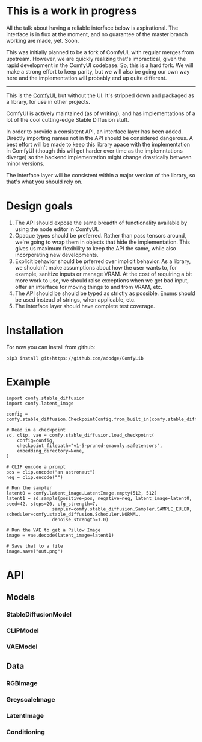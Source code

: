 # This is a work in progress

All the talk about having a reliable interface below is aspirational.  The
interface is in flux at the moment, and no guarantee of the master branch
working are made, yet.  Soon.

This was initially planned to be a fork of ComfyUI, with regular merges from
upstream.  However, we are quickly realizing that's impractical, given the
rapid development in the ComfyUI codebase.  So, this is a hard fork.  We will
make a strong effort to keep parity, but we will also be going our own way here
and the implementation will probably end up quite different.

----

This is the [ComfyUI](https://github.com/comfyanonymous/ComfyUI), but without
the UI.  It's stripped down and packaged as a library, for use in other projects.

ComfyUI is actively maintained (as of writing), and has implementations of a
lot of the cool cutting-edge Stable Diffusion stuff.

In order to provide a consistent API, an interface layer has
been added.  Directly importing names not in the API should be considered
dangerous.  A best effort will be made to keep this library apace with the
implementation in ComfyUI (though this will get harder over time as the
implemntations diverge) so the backend implementation might change drastically
between minor versions.

The interface layer will be consistent within a major version of the library,
so that's what you should rely on.

# Design goals

1. The API should expose the same breadth of functionality available by using
the node editor in ComfyUI.
2. Opaque types should be preferred.  Rather than pass tensors around, we're
going to wrap them in objects that hide the implementation.  This gives us
maximum flexibility to keep the API the same, while also incorporating new
developments.
3. Explicit behavior should be prferred over implicit behavior.  As a library,
we shouldn't make assumptions about how the user wants to, for example,
sanitize inputs or manage VRAM.  At the cost of requiring a bit more work to
use, we should raise exceptions when we get bad input, offer an interface for
moving things to and from VRAM, etc.
4. The API should be should be typed as strictly as possible.  Enums should be
used instead of strings, when applicable, etc.
5. The interface layer should have complete test coverage.

# Installation

For now you can install from github:

```
pip3 install git+https://github.com/adodge/ComfyLib
```

# Example

```python3
import comfy.stable_diffusion
import comfy.latent_image

config = comfy.stable_diffusion.CheckpointConfig.from_built_in(comfy.stable_diffusion.BuiltInCheckpointConfigName.V1)

# Read in a checkpoint
sd, clip, vae = comfy.stable_diffusion.load_checkpoint(
    config=config,
    checkpoint_filepath="v1-5-pruned-emaonly.safetensors",
    embedding_directory=None,
)

# CLIP encode a prompt
pos = clip.encode("an astronaut")
neg = clip.encode("")

# Run the sampler
latent0 = comfy.latent_image.LatentImage.empty(512, 512)
latent1 = sd.sample(positive=pos, negative=neg, latent_image=latent0, seed=42, steps=20, cfg_strength=7,
                 sampler=comfy.stable_diffusion.Sampler.SAMPLE_EULER, scheduler=comfy.stable_diffusion.Scheduler.NORMAL,
                 denoise_strength=1.0)

# Run the VAE to get a Pillow Image
image = vae.decode(latent_image=latent1)

# Save that to a file
image.save("out.png")
```

# API

## Models

### StableDiffusionModel
### CLIPModel
### VAEModel

## Data

### RGBImage
### GreyscaleImage
### LatentImage
### Conditioning
